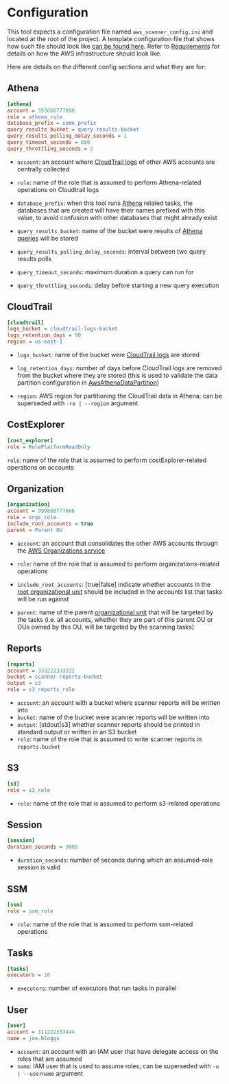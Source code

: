 # Configuration

This tool expects a configuration file named `aws_scanner_config.ini` and located at the root of the project. A template
configuration file that shows how such file should look like [can be found here](../aws_scanner_config_template.ini).
Refer to [Requirements][doc-requirements] for details on how the AWS infrastructure should look like.

Here are details on the different config sections and what they are for:

## Athena

```ini
[athena]
account = 555666777888
role = athena_role
database_prefix = some_prefix
query_results_bucket = query-results-bucket
query_results_polling_delay_seconds = 1
query_timeout_seconds = 600
query_throttling_seconds = 2
```

- `account`: an account where [CloudTrail logs][aws-cloudtrail] of other AWS accounts are centrally collected
  
- `role`: name of the role that is assumed to perform Athena-related operations on Cloudtrail logs
  
- `database_prefix`: when this tool runs [Athena][aws-athena] related tasks, the databases that are created will have
  their names prefixed with this value, to avoid confusion with other databases that might already exist

- `query_results_bucket`: name of the bucket were results of [Athena queries][aws-athena-querying] will be stored

- `query_results_polling_delay_seconds`: interval between two query results polls

- `query_timeout_seconds`: maximum duration a query can run for

- `query_throttling_seconds`: delay before starting a new query execution

## CloudTrail

```ini
[cloudtrail]
logs_bucket = cloudtrail-logs-bucket
logs_retention_days = 90
region = us-east-1
```

- `logs_bucket`: name of the bucket were [CloudTrail logs][aws-cloudtrail-bucket] are stored
  
- `log_retention_days`: number of days before CloudTrail logs are removed from the bucket where they are stored (this
  is used to validate the data partition configuration in [AwsAthenaDataPartition][src-partition])
  
- `region`: AWS region for partitioning the CloudTrail data in Athena; can be superseded with `-re | --region`
  argument

## CostExplorer

```ini
[cost_explorer]
role = RolePlatformReadOnly
```

`role`: name of the role that is assumed to perform costExplorer-related operations on accounts

## Organization

```ini
[organization]
account = 999888777666
role = orgs_role
include_root_accounts = true
parent = Parent OU
```

- `account`: an account that consolidates the other AWS accounts through the
  [AWS Organizations service][aws-organizations]

- `role`: name of the role that is assumed to perform organizations-related operations
  
- `include_root_accounts`: \[true|false\] indicate whether accounts in the
  [root organizational unit][aws-organizations-root] should be included in the accounts list that tasks will be run
  against

- `parent`: name of the parent [organizational unit][aws-organizational-ou] that will be targeted by the tasks (i.e.
  all accounts, whether they are part of this parent OU or OUs owned by this OU, will be targeted by the scanning
  tasks)

## Reports

```ini
[reports]
account = 333222333222
bucket = scanner-reports-bucket
output = s3
role = s3_reports_role
```

- `account`: an account with a bucket where scanner reports will be written into
- `bucket`: name of the bucket were scanner reports will be written into
- `output`: \[stdout|s3\] whether scanner reports should be printed in standard output or written in an S3 bucket
- `role`: name of the role that is assumed to write scanner reports in `reports.bucket`

## S3

```ini
[s3]
role = s3_role
```

- `role`: name of the role that is assumed to perform s3-related operations

## Session

```ini
[session]
duration_seconds = 3600
```

- `duration_seconds`: number of seconds during which an assumed-role session is valid

## SSM

```ini
[ssm]
role = ssm_role
```

- `role`: name of the role that is assumed to perform ssm-related operations

## Tasks

```ini
[tasks]
executors = 10
```

- `executors`: number of executors that run tasks in parallel

## User

```ini
[user]
account = 111222333444
name = joe.bloggs
```

- `account`: an account with an IAM user that have delegate access on the roles that are assumed
- `name`: IAM user that is used to assume roles; can be superseded with `-u | --username` argument

[aws-athena]: https://docs.aws.amazon.com/athena/latest/ug/what-is.html

[aws-athena-querying]: https://docs.aws.amazon.com/athena/latest/ug/querying.html

[aws-cloudtrail]: https://docs.aws.amazon.com/awscloudtrail/latest/userguide/cloudtrail-user-guide.html

[aws-cloudtrail-bucket]: https://docs.aws.amazon.com/awscloudtrail/latest/userguide/cloudtrail-create-and-update-a-trail.html

[aws-organizational-ou]: https://docs.aws.amazon.com/organizations/latest/userguide/orgs_getting-started_concepts.html#organizationalunit

[aws-organizations]: https://docs.aws.amazon.com/organizations/latest/userguide/orgs_introduction.html

[aws-organizations-root]: https://docs.aws.amazon.com/organizations/latest/userguide/orgs_getting-started_concepts.html#root

[doc-requirements]: ./requirements.md

[src-partition]: ../src/data/aws_athena_data_partition.py
